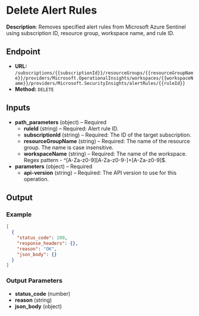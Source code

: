# Delete Alert Rules

**Description**: Removes specified alert rules from Microsoft Azure Sentinel using subscription ID, resource group, workspace name, and rule ID.

## Endpoint

- **URL:** `/subscriptions/{{subscriptionId}}/resourceGroups/{{resourceGroupName}}/providers/Microsoft.OperationalInsights/workspaces/{{workspaceName}}/providers/Microsoft.SecurityInsights/alertRules/{{ruleId}}`
- **Method:** `DELETE`
## Inputs

- **path_parameters** (object) – Required
  - **ruleId** (string) – Required: Alert rule ID.
  - **subscriptionId** (string) – Required: The ID of the target subscription.
  - **resourceGroupName** (string) – Required: The name of the resource group. The name is case insensitive.
  - **workspaceName** (string) – Required: The name of the workspace. Regex pattern - ^[A-Za-z0-9][A-Za-z0-9-]+[A-Za-z0-9]$.
- **parameters** (object) – Required
  - **api-version** (string) – Required: The API version to use for this operation.
## Output

### Example

```json
[
  {
    "status_code": 200,
    "response_headers": {},
    "reason": "OK",
    "json_body": {}
  }
]
```
### Output Parameters

- **status_code** (number)
- **reason** (string)
- **json_body** (object)